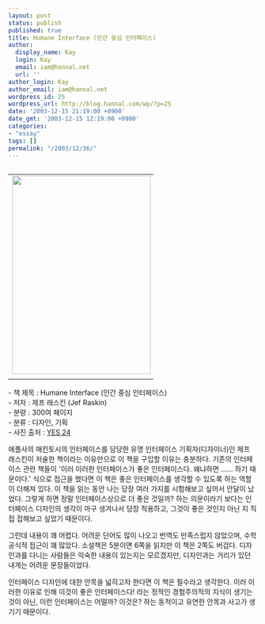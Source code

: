 ```yaml
---
layout: post
status: publish
published: true
title: Humane Interface (인간 중심 인터페이스)
author:
  display_name: Kay
  login: Kay
  email: iam@hannal.net
  url: ''
author_login: Kay
author_email: iam@hannal.net
wordpress_id: 25
wordpress_url: http://blog.hannal.com/wp/?p=25
date: '2003-12-15 21:19:00 +0900'
date_gmt: '2003-12-15 12:19:00 +0900'
categories:
- "essay"
tags: []
permalink: "/2003/12/36/"
---
```

<table align="left">
<tr>
<td style="padding-right:5"><center><img src="http://blog.hannal.com/tt-attach/0321/040321180600498134/916627.jpg" width="280" height="400"></center></td>
</tr>
<tr>
<td class="centerphoto"> </td>
</tr>
</table>
<p>- 책 제목 : Humane Interface (인간 중심 인터페이스) <br />
- 저자 : 제프 래스킨 (Jef Raskin) <br />
- 분량 : 300여 페이지 <br />
- 분류 : 디자인, 기획 <br />
- 사진 출처 : <a href='http://www.yes24.com' target='_blank'>YES 24</a></p>
<p>애플사의 매킨토시의 인터페이스를 담당한 유명 인터페이스 기획자(디자이너)인 제프 래스킨이 저술한 책이라는 이유만으로 이 책을 구입할 이유는 충분하다. 기존의 인터페이스 관련 책들이 '이러 이러한 인터페이스가 좋은 인터페이스다. 왜냐하면 ...... 하기 때문이다.' 식으로 접근을 했다면 이 책은 좋은 인터페이스를 생각할 수 있도록 하는 역할이 더해져 있다. 이 책을 읽는 동안 나는 당장 여러 가지를 시험해보고 싶어서 안달이 났었다. 그렇게 하면 정말 인터페이스상으로 더 좋은 것일까? 하는 의문이라기 보다는 인터페이스 디자인의 생각이 마구 생겨나서 당장 적용하고, 그것이 좋은 것인지 아닌 지 직접 접해보고 싶었기 때문이다. </p>
<p>그런데 내용이 꽤 어렵다. 어려운 단어도 많이 나오고 번역도 만족스럽지 않았으며, 수학 공식적 접근이 꽤 많았다. 소설책은 5분이면 6쪽을 읽지만 이 책은 2쪽도 버겁다. 디자인과를 다니는 사람들은 익숙한 내용이 있는지는 모르겠지만, 디자인과는 거리가 있던 내게는 어려운 문장들이었다. </p>
<p>인터페이스 디자인에 대한 안목을 넓히고자 한다면 이 책은 필수라고 생각한다. 이러 이러한 이유로 인해 이것이 좋은 인터페이스다! 라는 정적인 경험주의적의 지식이 생기는 것이 아닌, 이런 인터페이스는 어떨까? 이것은? 하는 동적이고 유연한 안목과 사고가 생기기 때문이다.</p>
